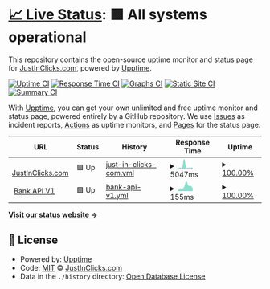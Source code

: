 # [📈 Live Status](https://status.justinclicks.com): <!--live status--> **🟩 All systems operational**

This repository contains the open-source uptime monitor and status page for [JustInClicks.com](https://www.justinclicks.com), powered by [Upptime](https://github.com/upptime/upptime).

[![Uptime CI](https://github.com/JustInClicks-com/status.justinclicks.com/workflows/Uptime%20CI/badge.svg)](https://github.com/JustInClicks-com/status.justinclicks.com/actions?query=workflow%3A%22Uptime+CI%22)
[![Response Time CI](https://github.com/JustInClicks-com/status.justinclicks.com/workflows/Response%20Time%20CI/badge.svg)](https://github.com/JustInClicks-com/status.justinclicks.com/actions?query=workflow%3A%22Response+Time+CI%22)
[![Graphs CI](https://github.com/JustInClicks-com/status.justinclicks.com/workflows/Graphs%20CI/badge.svg)](https://github.com/JustInClicks-com/status.justinclicks.com/actions?query=workflow%3A%22Graphs+CI%22)
[![Static Site CI](https://github.com/JustInClicks-com/status.justinclicks.com/workflows/Static%20Site%20CI/badge.svg)](https://github.com/JustInClicks-com/status.justinclicks.com/actions?query=workflow%3A%22Static+Site+CI%22)
[![Summary CI](https://github.com/JustInClicks-com/status.justinclicks.com/workflows/Summary%20CI/badge.svg)](https://github.com/JustInClicks-com/status.justinclicks.com/actions?query=workflow%3A%22Summary+CI%22)

With [Upptime](https://upptime.js.org), you can get your own unlimited and free uptime monitor and status page, powered entirely by a GitHub repository. We use [Issues](https://github.com/JustInClicks-com/status.justinclicks.com/issues) as incident reports, [Actions](https://github.com/JustInClicks-com/status.justinclicks.com/actions) as uptime monitors, and [Pages](https://status.justinclicks.com) for the status page.

<!--start: status pages-->
<!-- This summary is generated by Upptime (https://github.com/upptime/upptime) -->
<!-- Do not edit this manually, your changes will be overwritten -->
<!-- prettier-ignore -->
| URL | Status | History | Response Time | Uptime |
| --- | ------ | ------- | ------------- | ------ |
| <img alt="" src="https://icons.duckduckgo.com/ip3/www.justinclicks.com.ico" height="13"> [JustInClicks.com](https://www.justinclicks.com) | 🟩 Up | [just-in-clicks-com.yml](https://github.com/JustInClicks-com/status.justinclicks.com/commits/HEAD/history/just-in-clicks-com.yml) | <details><summary><img alt="Response time graph" src="./graphs/just-in-clicks-com/response-time-week.png" height="20"> 5047ms</summary><br><a href="https://status.justinclicks.com/history/just-in-clicks-com"><img alt="Response time 4323" src="https://img.shields.io/endpoint?url=https%3A%2F%2Fraw.githubusercontent.com%2FJustInClicks-com%2Fstatus.justinclicks.com%2FHEAD%2Fapi%2Fjust-in-clicks-com%2Fresponse-time.json"></a><br><a href="https://status.justinclicks.com/history/just-in-clicks-com"><img alt="24-hour response time 2222" src="https://img.shields.io/endpoint?url=https%3A%2F%2Fraw.githubusercontent.com%2FJustInClicks-com%2Fstatus.justinclicks.com%2FHEAD%2Fapi%2Fjust-in-clicks-com%2Fresponse-time-day.json"></a><br><a href="https://status.justinclicks.com/history/just-in-clicks-com"><img alt="7-day response time 5047" src="https://img.shields.io/endpoint?url=https%3A%2F%2Fraw.githubusercontent.com%2FJustInClicks-com%2Fstatus.justinclicks.com%2FHEAD%2Fapi%2Fjust-in-clicks-com%2Fresponse-time-week.json"></a><br><a href="https://status.justinclicks.com/history/just-in-clicks-com"><img alt="30-day response time 7095" src="https://img.shields.io/endpoint?url=https%3A%2F%2Fraw.githubusercontent.com%2FJustInClicks-com%2Fstatus.justinclicks.com%2FHEAD%2Fapi%2Fjust-in-clicks-com%2Fresponse-time-month.json"></a><br><a href="https://status.justinclicks.com/history/just-in-clicks-com"><img alt="1-year response time 4303" src="https://img.shields.io/endpoint?url=https%3A%2F%2Fraw.githubusercontent.com%2FJustInClicks-com%2Fstatus.justinclicks.com%2FHEAD%2Fapi%2Fjust-in-clicks-com%2Fresponse-time-year.json"></a></details> | <details><summary><a href="https://status.justinclicks.com/history/just-in-clicks-com">100.00%</a></summary><a href="https://status.justinclicks.com/history/just-in-clicks-com"><img alt="All-time uptime 97.82%" src="https://img.shields.io/endpoint?url=https%3A%2F%2Fraw.githubusercontent.com%2FJustInClicks-com%2Fstatus.justinclicks.com%2FHEAD%2Fapi%2Fjust-in-clicks-com%2Fuptime.json"></a><br><a href="https://status.justinclicks.com/history/just-in-clicks-com"><img alt="24-hour uptime 100.00%" src="https://img.shields.io/endpoint?url=https%3A%2F%2Fraw.githubusercontent.com%2FJustInClicks-com%2Fstatus.justinclicks.com%2FHEAD%2Fapi%2Fjust-in-clicks-com%2Fuptime-day.json"></a><br><a href="https://status.justinclicks.com/history/just-in-clicks-com"><img alt="7-day uptime 100.00%" src="https://img.shields.io/endpoint?url=https%3A%2F%2Fraw.githubusercontent.com%2FJustInClicks-com%2Fstatus.justinclicks.com%2FHEAD%2Fapi%2Fjust-in-clicks-com%2Fuptime-week.json"></a><br><a href="https://status.justinclicks.com/history/just-in-clicks-com"><img alt="30-day uptime 99.94%" src="https://img.shields.io/endpoint?url=https%3A%2F%2Fraw.githubusercontent.com%2FJustInClicks-com%2Fstatus.justinclicks.com%2FHEAD%2Fapi%2Fjust-in-clicks-com%2Fuptime-month.json"></a><br><a href="https://status.justinclicks.com/history/just-in-clicks-com"><img alt="1-year uptime 97.90%" src="https://img.shields.io/endpoint?url=https%3A%2F%2Fraw.githubusercontent.com%2FJustInClicks-com%2Fstatus.justinclicks.com%2FHEAD%2Fapi%2Fjust-in-clicks-com%2Fuptime-year.json"></a></details>
| <img alt="" src="https://icons.duckduckgo.com/ip3/bank-apis.justinclicks.com.ico" height="13"> [Bank API V1](https://bank-apis.justinclicks.com/API/V1/) | 🟩 Up | [bank-api-v1.yml](https://github.com/JustInClicks-com/status.justinclicks.com/commits/HEAD/history/bank-api-v1.yml) | <details><summary><img alt="Response time graph" src="./graphs/bank-api-v1/response-time-week.png" height="20"> 155ms</summary><br><a href="https://status.justinclicks.com/history/bank-api-v1"><img alt="Response time 157" src="https://img.shields.io/endpoint?url=https%3A%2F%2Fraw.githubusercontent.com%2FJustInClicks-com%2Fstatus.justinclicks.com%2FHEAD%2Fapi%2Fbank-api-v1%2Fresponse-time.json"></a><br><a href="https://status.justinclicks.com/history/bank-api-v1"><img alt="24-hour response time 71" src="https://img.shields.io/endpoint?url=https%3A%2F%2Fraw.githubusercontent.com%2FJustInClicks-com%2Fstatus.justinclicks.com%2FHEAD%2Fapi%2Fbank-api-v1%2Fresponse-time-day.json"></a><br><a href="https://status.justinclicks.com/history/bank-api-v1"><img alt="7-day response time 155" src="https://img.shields.io/endpoint?url=https%3A%2F%2Fraw.githubusercontent.com%2FJustInClicks-com%2Fstatus.justinclicks.com%2FHEAD%2Fapi%2Fbank-api-v1%2Fresponse-time-week.json"></a><br><a href="https://status.justinclicks.com/history/bank-api-v1"><img alt="30-day response time 138" src="https://img.shields.io/endpoint?url=https%3A%2F%2Fraw.githubusercontent.com%2FJustInClicks-com%2Fstatus.justinclicks.com%2FHEAD%2Fapi%2Fbank-api-v1%2Fresponse-time-month.json"></a><br><a href="https://status.justinclicks.com/history/bank-api-v1"><img alt="1-year response time 156" src="https://img.shields.io/endpoint?url=https%3A%2F%2Fraw.githubusercontent.com%2FJustInClicks-com%2Fstatus.justinclicks.com%2FHEAD%2Fapi%2Fbank-api-v1%2Fresponse-time-year.json"></a></details> | <details><summary><a href="https://status.justinclicks.com/history/bank-api-v1">100.00%</a></summary><a href="https://status.justinclicks.com/history/bank-api-v1"><img alt="All-time uptime 100.00%" src="https://img.shields.io/endpoint?url=https%3A%2F%2Fraw.githubusercontent.com%2FJustInClicks-com%2Fstatus.justinclicks.com%2FHEAD%2Fapi%2Fbank-api-v1%2Fuptime.json"></a><br><a href="https://status.justinclicks.com/history/bank-api-v1"><img alt="24-hour uptime 100.00%" src="https://img.shields.io/endpoint?url=https%3A%2F%2Fraw.githubusercontent.com%2FJustInClicks-com%2Fstatus.justinclicks.com%2FHEAD%2Fapi%2Fbank-api-v1%2Fuptime-day.json"></a><br><a href="https://status.justinclicks.com/history/bank-api-v1"><img alt="7-day uptime 100.00%" src="https://img.shields.io/endpoint?url=https%3A%2F%2Fraw.githubusercontent.com%2FJustInClicks-com%2Fstatus.justinclicks.com%2FHEAD%2Fapi%2Fbank-api-v1%2Fuptime-week.json"></a><br><a href="https://status.justinclicks.com/history/bank-api-v1"><img alt="30-day uptime 100.00%" src="https://img.shields.io/endpoint?url=https%3A%2F%2Fraw.githubusercontent.com%2FJustInClicks-com%2Fstatus.justinclicks.com%2FHEAD%2Fapi%2Fbank-api-v1%2Fuptime-month.json"></a><br><a href="https://status.justinclicks.com/history/bank-api-v1"><img alt="1-year uptime 99.99%" src="https://img.shields.io/endpoint?url=https%3A%2F%2Fraw.githubusercontent.com%2FJustInClicks-com%2Fstatus.justinclicks.com%2FHEAD%2Fapi%2Fbank-api-v1%2Fuptime-year.json"></a></details>

<!--end: status pages-->

[**Visit our status website →**](https://status.justinclicks.com)

## 📄 License

- Powered by: [Upptime](https://github.com/upptime/upptime)
- Code: [MIT](./LICENSE) © [JustInClicks.com](https://www.justinclicks.com)
- Data in the `./history` directory: [Open Database License](https://opendatacommons.org/licenses/odbl/1-0/)

